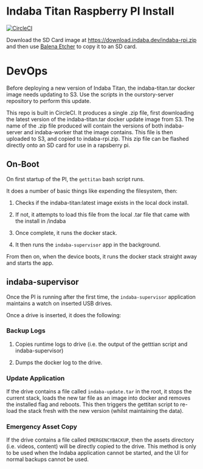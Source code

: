 # Indaba Titan Raspberry PI Install

[![CircleCI](https://circleci.com/gh/our-story-media/titan-pi/tree/master.svg?style=svg)](https://circleci.com/gh/our-story-media/titan-pi/tree/master)

Download the SD Card image at https://download.indaba.dev/indaba-rpi.zip and then use [Balena Etcher](https://www.balena.io/etcher/) to copy it to an SD card.

# DevOps

Before deploying a new version of Indaba Titan, the indaba-titan.tar docker image needs updating to S3. Use the scripts in the ourstory-server repository to perform this update.

This repo is built in CircleCI. It produces a single .zip file, first downloading the latest version of the indaba-titan.tar docker update image from S3. The name of the .zip file produced will contain the versions of both indaba-server and indaba-worker that the image contains. This file is then uploaded to S3, and copied to indaba-rpi.zip. This zip file can be flashed directly onto an SD card for use in a rapsberry pi.

<!-- To bootstrap installer, run

`curl -sSL https://raw.githubusercontent.com/our-story-media/ourstory-titan/master/install/gettitan | sh` -->

## On-Boot

On first startup of the PI, the `gettitan` bash script runs.

It does a number of basic things like expending the filesystem, then:

1. Checks if the indaba-titan:latest image exists in the local dock install.

2. If not, it attempts to load this file from the local .tar file that came with the install in /indaba

3. Once complete, it runs the docker stack.

4. It then runs the `indaba-supervisor` app in the background.

From then on, when the device boots, it runs the docker stack straight away and starts the app.

## indaba-supervisor

Once the PI is running after the first time, the `indaba-supervisor` application maintains a watch on inserted USB drives.

Once a drive is inserted, it does the following:

### Backup Logs

1. Copies runtime logs to drive (i.e. the output of the getttian script and indaba-supervisor)

2. Dumps the docker log to the drive.

### Update Application

If the drive contains a file called `indaba-update.tar` in the root, it stops the current stack, loads the new tar file as an image into docker and removes the installed flag and reboots. This then triggers the gettitan script to re-load the stack fresh with the new version (whilst maintaining the data).

### Emergency Asset Copy

If the drive contains a file called `EMERGENCYBACKUP`, then the assets directory (i.e. videos, content) will be directly copied to the drive. This method is only to be used when the Indaba application cannot be started, and the UI for normal backups cannot be used.
